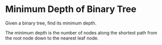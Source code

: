 # Minimum Depth of Binary Tree  

Given a binary tree, find its minimum depth.  

The minimum depth is the number of nodes along the shortest path from the root node down to the nearest leaf node.